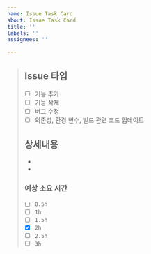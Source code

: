 ```yaml
---
name: Issue Task Card
about: Issue Task Card
title: ''
labels: ''
assignees: ''

---
```


> ## Issue 타입
> * [ ]  기능 추가
> * [ ]  기능 삭제
> * [ ]  버그 수정
> * [ ]  의존성, 환경 변수, 빌드 관련 코드 업데이트
> 
> ## 상세내용
> * 
> * 
> 
> ### 예상 소요 시간
> * [ ]  `0.5h`
> * [ ]  `1h`
> * [ ]  `1.5h`
> * [x]  `2h`
> * [ ]  `2.5h`
> * [ ]  `3h`
